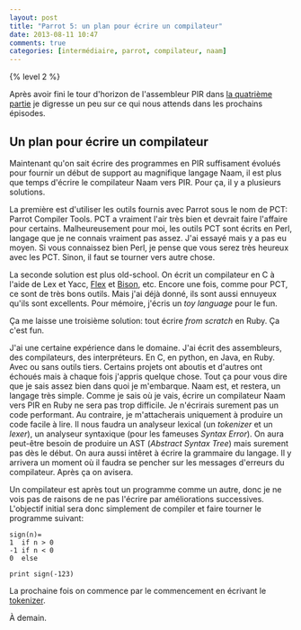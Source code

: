 ```yaml
---
layout: post
title: "Parrot 5: un plan pour écrire un compilateur"
date: 2013-08-11 10:47
comments: true
categories: [intermédiaire, parrot, compilateur, naam]
---
```


{% level 2 %}

Après avoir fini le tour d'horizon de l'assembleur PIR dans
[la quatrième partie](http://lkdjiin.github.io/blog/2013/08/10/implementer-un-langage-sur-la-machine-virtuelle-parrot-partie-4/)
je digresse un peu sur ce qui nous attends dans les prochains épisodes.

<!-- more -->

Un plan pour écrire un compilateur
----------------------------------

Maintenant qu'on sait écrire des programmes en PIR suffisament
évolués pour fournir un début de support au magnifique langage Naam,
il est plus que temps d'écrire le compilateur Naam vers PIR.
Pour ça, il y a plusieurs solutions.

La première est d'utiliser les outils fournis avec Parrot sous le nom
de PCT: Parrot Compiler Tools. PCT a vraiment l'air très bien et devrait
faire l'affaire pour certains. Malheureusement pour moi, les outils PCT
sont écrits en Perl, langage que je ne connais vraiment pas assez. J'ai
essayé mais y a pas eu moyen. Si vous connaissez bien Perl, je pense que
vous serez très heureux avec les PCT. Sinon, il faut se tourner
vers autre chose.

La seconde solution est plus old-school. On écrit un compilateur en C à l'aide
de Lex et Yacc,
[Flex](http://flex.sourceforge.net/)
et [Bison](http://www.gnu.org/software/bison/), etc. Encore une fois, comme
pour PCT, ce sont de très bons outils. Mais j'ai déjà donné, ils
sont aussi ennuyeux qu'ils sont excellents. Pour mémoire,
j'écris un *toy language* pour le fun.

Ça me laisse une troisième solution: tout écrire *from scratch* en Ruby.
Ça c'est fun.

J'ai une certaine expérience dans le domaine. J'ai écrit des assembleurs,
des compilateurs, des interpréteurs. En C, en python, en Java, en Ruby.
Avec ou sans outils tiers. Certains projets ont aboutis et d'autres ont
échoués mais à chaque fois j'appris quelque chose. Tout ça pour vous dire
que je sais assez bien dans quoi je m'embarque. Naam est, et restera, un
langage très simple. Comme je sais où je vais, écrire un compilateur
Naam vers PIR en Ruby ne sera pas trop difficile.
Je n'écrirais surement pas un code performant. Au contraire, je
m'attacherais uniquement à produire un code facile à lire.
Il nous faudra un analyseur lexical (un *tokenizer* et un *lexer*), un
analyseur syntaxique (pour les fameuses *Syntax Error*). On aura peut-être
besoin de produire un AST (*Abstract Syntax Tree*) mais surement pas dès
le début. On aura aussi intêret à écrire la grammaire du langage. Il y
arrivera un moment où il faudra se pencher sur les messages d'erreurs
du compilateur. Après ça on avisera.

Un compilateur est après tout un programme comme un autre, donc je ne vois
pas de raisons de ne pas l'écrire par améliorations successives. L'objectif
initial sera donc simplement de compiler et faire tourner le programme suivant:

    sign(n)=
    1  if n > 0
    -1 if n < 0
    0  else

    print sign(-123)

La prochaine fois on commence par le commencement en écrivant le
[tokenizer](http://en.wikipedia.org/wiki/Tokenization).

À demain.

